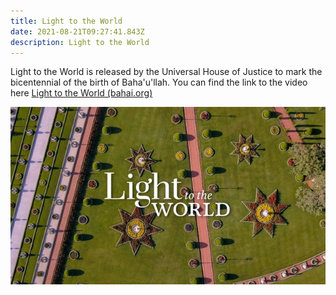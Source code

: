 ```yaml
---
title: Light to the World
date: 2021-08-21T09:27:41.843Z
description: Light to the World
---
```

Light to the World is released by the Universal House of Justice to mark the bicentennial of the birth of Baha'u'llah.  You can find the link to the video here [](https://www.youtube.com/watch?v=0h9hLL3JFnI)[Light to the World (bahai.org)](https://www.bahai.org/light-to-the-world/)

![Light to the World](light-to-the-world.jpeg "Light to the World")